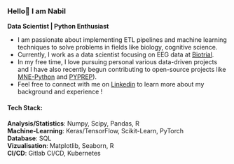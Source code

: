 ### Hello👋 I am Nabil

**Data Scientist | Python Enthusiast**

- I am passionate about implementing ETL pipelines and machine learning techniques to solve problems in fields like biology, cognitive science. 
- Currently, I work as a data scientist focusing on EEG data at [Biotrial](https://www.biotrial.com/).
- In my free time, I love pursuing personal various data-driven projects and I have also recently begun contributing to open-source projects like [MNE-Python](https://github.com/mne-tools/mne-python) and [PYPREP](https://github.com/sappelhoff/pyprep)).
- Feel free to connect with me on [Linkedin](https://www.linkedin.com/in/nabil-alibou/) to learn more about my background and experience !

#### Tech Stack:  
**Analysis/Statistics**: Numpy, Scipy, Pandas, R  
**Machine-Learning**: Keras/TensorFlow, Scikit-Learn, PyTorch  
**Database**: SQL  
**Vizualisation**: Matplotlib, Seaborn, R  
**CI/CD**: Gitlab CI/CD, Kubernetes 
